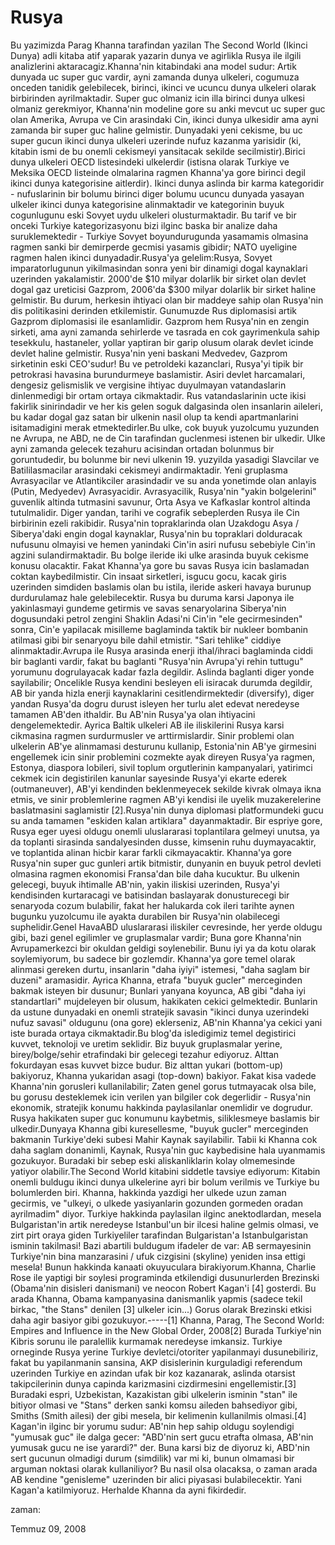 # Rusya
Bu yazimizda Parag Khanna tarafindan yazilan The Second World (Ikinci Dunya) adli kitaba atif yaparak yazarin dunya ve agirlikla Rusya ile ilgili analizlerini aktaracagiz.Khanna'nin kitabindaki ana model sudur: Artik dunyada uc super guc vardir, ayni zamanda dunya ulkeleri, cogumuza onceden tanidik gelebilecek, birinci, ikinci ve ucuncu dunya ulkeleri olarak birbirinden ayrilmaktadir. Super guc olmaniz icin illa birinci dunya ulkesi olmaniz gerekmiyor, Khanna'nin modeline gore su anki mevcut uc super guc olan Amerika, Avrupa ve Cin arasindaki Cin, ikinci dunya ulkesidir ama ayni zamanda bir super guc haline gelmistir. Dunyadaki yeni cekisme, bu uc super gucun ikinci dunya ulkeleri uzerinde nufuz kazanma yarisidir (ki, kitabin ismi de bu onemli cekismeyi yansitacak sekilde secilmistir).Birici dunya ulkeleri OECD listesindeki ulkelerdir (istisna olarak Turkiye ve Meksika OECD listeinde olmalarina ragmen Khanna'ya gore birinci degil ikinci dunya kategorisine aitlerdir). Ikinci dunya aslinda bir karma kategoridir - nufuslarinin bir bolumu birinci diger bolumu ucuncu dunyada yasayan ulkeler ikinci dunya kategorisine alinmaktadir ve kategorinin buyuk cogunlugunu eski Sovyet uydu ulkeleri olusturmaktadir. Bu tarif ve bir onceki Turkiye kategorizasyonu bizi ilginc baska bir analize daha suruklemektedir - Turkiye Sovyet boyundurugunda yasamamis olmasina ragmen sanki bir demirperde gecmisi yasamis gibidir; NATO uyeligine ragmen halen ikinci dunyadadir.Rusya'ya gelelim:Rusya, Sovyet imparatorlugunun yikilmasindan sonra yeni bir dinamigi dogal kaynaklari uzerinden yakalamistir. 2000'de $10 milyar dolarlik bir sirket olan devlet dogal gaz ureticisi Gazprom, 2006'da $300 milyar dolarlik bir sirket haline gelmistir. Bu durum, herkesin ihtiyaci olan bir maddeye sahip olan Rusya'nin dis politikasini derinden etkilemistir. Gunumuzde Rus diplomasisi artik Gazprom diplomasisi ile esanlamlidir. Gazprom hem Rusya'nin en zengin sirketi, ama ayni zamanda sehirlerde ve tasrada en cok gayrimenkula sahip tesekkulu, hastaneler, yollar yaptiran bir garip olusum olarak devlet icinde devlet haline gelmistir. Rusya'nin yeni baskani Medvedev, Gazprom sirketinin eski CEO'sudur!  Bu ve petroldeki kazanclari, Rusya'yi tipik bir petrokrasi havasina burundurmeye baslamistir. Asiri devlet harcamalari, dengesiz gelismislik ve vergisine ihtiyac duyulmayan vatandaslarin dinlenmedigi bir ortam ortaya cikmaktadir. Rus vatandaslarinin ucte ikisi fakirlik sinirindadir ve her kis gelen soguk dalgasinda olen insanlarin aileleri, bu kadar dogal gaz satan bir ulkenin nasil olup ta kendi apartmanlarini isitamadigini merak etmektedirler.Bu ulke, cok buyuk yuzolcumu yuzunden ne Avrupa, ne ABD, ne de Cin tarafindan guclenmesi istenen bir ulkedir. Ulke ayni zamanda gelecek tezahuru acisindan ortadan bolunmus bir goruntudedir, bu bolunme bir nevi ulkenin 19. yuzyilda yasadigi Slavcilar ve Batililasmacilar arasindaki cekismeyi andirmaktadir. Yeni gruplasma Avrasyacilar ve Atlantikciler arasindadir ve su anda yonetimde olan anlayis (Putin, Medyedev) Avrasyacidir. Avrasyacilik, Rusya'nin "yakin bolgelerini" guvenlik altinda tutmasini savunur, Orta Asya ve Kafkaslar kontrol altinda tutulmalidir. Diger yandan, tarihi ve cografik sebeplerden Rusya ile Cin birbirinin ezeli rakibidir. Rusya'nin topraklarinda olan Uzakdogu Asya / Siberya'daki engin dogal kaynaklar, Rusya'nin bu topraklari dolduracak nufusunu olmayisi ve hemen yanindaki Cin'in asiri nufusu sebebiyle Cin'in agzini sulandirmaktadir. Bu bolge ileride iki ulke arasinda buyuk cekisme konusu olacaktir. Fakat Khanna'ya gore bu savas Rusya icin baslamadan coktan kaybedilmistir. Cin insaat sirketleri, isgucu gocu, kacak giris uzerinden simdiden baslamis olan bu istila, ileride askeri havaya burunup durdurulamaz hale gelebilecektir. Rusya bu duruma karsi Japonya ile yakinlasmayi gundeme getirmis ve savas senaryolarina Siberya'nin dogusundaki petrol zengini Shaklin Adasi'ni Cin'in "ele gecirmesinden" sonra, Cin'e yapilacak misilleme baglaminda taktik bir nukleer bombanin atilmasi gibi bir senaryoyu bile dahil etmistir. "Sari tehlike" ciddiye alinmaktadir.Avrupa ile Rusya arasinda enerji ithal/ihraci baglaminda ciddi bir baglanti vardir, fakat bu baglanti "Rusya'nin Avrupa'yi rehin tuttugu" yorumunu dogrulayacak kadar fazla degildir. Aslinda baglanti diger yonde sayilabilir; Oncelikle Rusya kendini besleyen eli isiracak durumda degildir, AB bir yanda hizla enerji kaynaklarini cesitlendirmektedir (diversify), diger yandan Rusya'da dogru durust isleyen her turlu alet edevat neredeyse tamamen AB'den ithaldir. Bu AB'nin Rusya'ya olan ihtiyacini dengelemektedir. Ayrica Baltik ulkeleri AB ile iliskilerini Rusya karsi cikmasina ragmen surdurmusler ve arttirmislardir. Sinir problemi olan ulkelerin AB'ye alinmamasi desturunu kullanip, Estonia'nin AB'ye girmesini engellemek icin sinir problemini cozmekte ayak direyen Rusya'ya ragmen, Estonya, diaspora lobileri, sivil toplum orgutlerinin kampanyalari, yatirimci cekmek icin degistirilen kanunlar sayesinde Rusya'yi ekarte ederek (outmaneuver), AB'yi kendinden beklenmeyecek sekilde kivrak olmaya ikna etmis, ve sinir problemlerine ragmen AB'yi kendisi ile uyelik muzakerelerine baslatmasini saglamistir [2].Rusya'nin dunya diplomasi platformundeki gucu su anda tamamen "eskiden kalan artiklara" dayanmaktadir. Bir espriye gore, Rusya eger uyesi oldugu onemli uluslararasi toplantilara gelmeyi unutsa, ya da toplanti sirasinda sandalyesinden dusse, kimsenin ruhu duymayacaktir, ve toplantida alinan hicbir karar farkli cikmayacaktir. Khanna'ya gore Rusya'nin super guc gunleri artik bitmistir, dunyanin en buyuk petrol devleti olmasina ragmen ekonomisi Fransa'dan bile daha kucuktur. Bu ulkenin gelecegi, buyuk ihtimalle AB'nin, yakin iliskisi uzerinden, Rusya'yi kendisinden kurtaracagi ve batisindan baslayarak donusturecegi bir senaryoda cozum bulabilir, fakat her halukarda cok ileri tarihte aynen bugunku yuzolcumu ile ayakta durabilen bir Rusya'nin olabilecegi suphelidir.Genel HavaABD uluslararasi iliskiler cevresinde, her yerde oldugu gibi, bazi genel egilimler ve gruplasmalar vardir; Buna gore Khanna'nin Avrupamerkezci bir okuldan geldigi soylenebilir. Bunu iyi ya da kotu olarak soylemiyorum, bu sadece bir gozlemdir. Khanna'ya gore temel olarak alinmasi gereken durtu, insanlarin "daha iyiyi" istemesi, "daha saglam bir duzeni" aramasidir. Ayrica Khanna, etrafa "buyuk gucler" merceginden bakmak isteyen bir dusunur; Bunlari yanyana koyunca, AB gibi "daha iyi standartlari" mujdeleyen bir olusum, hakikaten cekici gelmektedir. Bunlarin da ustune dunyadaki en onemli stratejik savasin "ikinci dunya uzerindeki nufuz savasi" oldugunu (ona gore) eklerseniz, AB'nin Khanna'ya cekici yani iste burada ortaya cikmaktadir.Bu blog'da isledigimiz temel degistirici kuvvet, teknoloji ve uretim seklidir. Biz buyuk gruplasmalar yerine, birey/bolge/sehir etrafindaki bir gelecegi tezahur ediyoruz. Alttan fokurdayan esas kuvvet bizce budur. Biz alttan yukari (bottom-up) bakiyoruz, Khanna yukaridan asagi (top-down) bakiyor. Fakat kisa vadede Khanna'nin gorusleri kullanilabilir; Zaten genel gorus tutmayacak olsa bile, bu gorusu desteklemek icin verilen yan bilgiler cok degerlidir - Rusya'nin ekonomik, stratejik konumu hakkinda paylasilanlar onemlidir ve dogrudur. Rusya hakikaten super guc konumunu kaybetmis, siliklesmeye baslamis bir ulkedir.Dunyaya Khanna gibi kuresellesme, "buyuk gucler" merceginden bakmanin Turkiye'deki subesi Mahir Kaynak sayilabilir. Tabii ki Khanna cok daha saglam donanimli, Kaynak, Rusya'nin guc kaybedisine hala uyanmamis gozukuyor. Buradaki bir sebep eski aliskanliklarin kolay olmemesinde yatiyor olabilir.The Second World kitabini siddetle tavsiye ediyorum: Kitabin onemli buldugu ikinci dunya ulkelerine ayri bir bolum verilmis ve Turkiye bu bolumlerden biri. Khanna, hakkinda yazdigi her ulkede uzun zaman gecirmis, ve "ulkeyi, o ulkede yasiyanlarin gozunden gormeden oradan ayrilmadim" diyor. Turkiye hakkinda paylasilan ilginc anektodlardan, mesela Bulgaristan'in artik neredeyse Istanbul'un bir ilcesi haline gelmis olmasi, ve zirt pirt oraya giden Turkiyeliler tarafindan Bulgaristan'a Istanbulgaristan isminin takilmasi! Bazi abartili buldugum ifadeler de var: AB sermayesinin Turkiye'nin bina manzarasini / ufuk cizgisini (skyline) yeniden insa ettigi mesela! Bunun hakkinda kanaati okuyuculara birakiyorum.Khanna, Charlie Rose ile yaptigi bir soylesi programinda etkilendigi dusunurlerden Brezinski (Obama'nin disisleri danismani) ve neocon Robert Kagan'i [4] gosterdi. Bu arada Khanna, Obama kampanyasina danismanlik yapmis (sadece tekil birkac, "the Stans" denilen [3] ulkeler icin...) Gorus olarak Brezinski etkisi daha agir basiyor gibi gozukuyor.-----[1] Khanna, Parag, The Second World: Empires and Influence in the New Global Order, 2008[2] Burada Turkiye'nin Kibris sorunu ile paralellik kurmamak neredeyse imkansiz. Turkiye orneginde Rusya yerine Turkiye devletci/otoriter yapilanmayi dusunebiliriz, fakat bu yapilanmanin sansina, AKP disislerinin kurguladigi referendum uzerinden Turkiye en azindan ufak bir koz kazanarak, aslinda otarsist takipcilerinin dunya capinda karizmasini cizdirmesini engellemistir.[3] Buradaki espri, Uzbekistan, Kazakistan gibi ulkelerin isminin "stan" ile bitiyor olmasi ve "Stans" derken sanki komsu aileden bahsediyor gibi, Smiths (Smith ailesi) der gibi mesela, bir kelimenin kullanilmis olmasi.[4] Kagan'in ilginc bir yorumu sudur: AB'nin hep sahip oldugu soylendigi "yumusak guc" ile dalga gecer: "ABD'nin sert gucu etrafta olmasa, AB'nin yumusak gucu ne ise yarardi?" der. Buna karsi biz de diyoruz ki, ABD'nin sert gucunun olmadigi durum (simdilik) var mi ki, bunun olmamasi bir arguman noktasi olarak kullaniliyor? Bu nasil olsa olacaksa, o zaman arada AB kendine "genisleme" uzerinden bir alici piyasasi bulabilecektir. Yani Kagan'a katilmiyoruz. Herhalde Khanna da ayni fikirdedir.







zaman:

Temmuz 09, 2008










